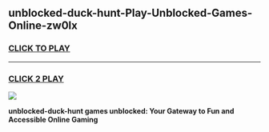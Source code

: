 
## unblocked-duck-hunt-Play-Unblocked-Games-Online-zw0lx
<h3>
<a href="https://premium76.site?title=unblocked-duck-hunt&ref=25A">CLICK TO PLAY</a></h3>
<hr>

<h3>
<a href="https://premium76.site?title=unblocked-duck-hunt&ref=25A">CLICK 2 PLAY</a>
  
</h3>

<a href="https://premium76.site?title=unblocked-duck-hunt&ref=25A"><img src="https://clearcache.store/games.png"></a>


**unblocked-duck-hunt games unblocked: Your Gateway to Fun and Accessible Online Gaming**
